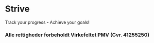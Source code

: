 # Strive

Track your progress - Achieve your goals!

### Alle rettigheder forbeholdt Virkefeltet PMV (Cvr. 41255250)
